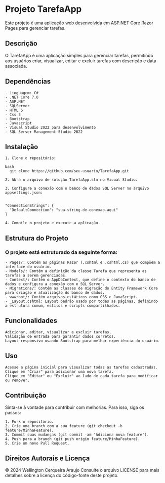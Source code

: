 # Projeto TarefaApp

Este projeto é uma aplicação web desenvolvida em ASP.NET Core Razor Pages para gerenciar tarefas.

## Descrição

O TarefaApp é uma aplicação simples para gerenciar tarefas, permitindo aos usuários criar, visualizar, editar e excluir tarefas com descrição e data associada.

## Dependências

    - Linguagem: C#
    - .NET Core 7.0
    - ASP.NET
    - SQLServer
    - HTML 5
    - Css 3
    - Bootstrap
    - Javascript
    - Visual Studio 2022 para desenvolvimento
    - SQL Server Management Studio 2022

## Instalação

    1. Clone o repositório:

    bash
      git clone https://github.com/seu-usuario/TarefaApp.git

    2. Abra o arquivo de solução TarefaApp.sln no Visual Studio.

    3. Configure a conexão com o banco de dados SQL Server no arquivo appsettings.json:


    "ConnectionStrings": {
      "DefaultConnection": "sua-string-de-conexao-aqui"
    }

    4. Compile o projeto e execute a aplicação.

## Estrutura do Projeto
### O projeto está estruturado da seguinte forma:

    - Pages/: Contém as páginas Razor (.cshtml e .cshtml.cs) que compõem a interface do usuário.
    - Models/: Contém a definição da classe Tarefa que representa as tarefas a serem gerenciadas.
    - Context/: Contém o AppDbContext, que define o contexto do banco de dados e configura a conexão com o SQL Server.
    - Migrations/: Contém as classes de migração do Entity Framework Core para criação e atualização do banco de dados.
    - wwwroot/: Contém arquivos estáticos como CSS e JavaScript.
    - _Layout.cshtml: Layout padrão usado por todas as páginas, definindo a estrutura comum, estilos e scripts compartilhados.

## Funcionalidades

    Adicionar, editar, visualizar e excluir tarefas.
    Validação de entrada para garantir dados corretos.
    Layout responsivo usando Bootstrap para melhor experiência do usuário.

## Uso

    Acesse a página inicial para visualizar todas as tarefas cadastradas.
    Clique em "Criar" para adicionar uma nova tarefa.
    Clique em "Editar" ou "Excluir" ao lado de cada tarefa para modificar ou remover.

## Contribuição
Sinta-se à vontade para contribuir com melhorias. Para isso, siga os passos:

    1. Fork o repositório.
    2. Crie uma branch com a sua feature (git checkout -b feature/MinhaFeature).
    3. Commit suas mudanças (git commit -am 'Adiciona nova feature').
    4. Push para a branch (git push origin feature/MinhaFeature).
    5. Crie um novo Pull Request.

## Direitos Autorais e Licença

© 2024 Wellington Cerqueira Araujo
Consulte o arquivo LICENSE para mais detalhes sobre a licença do código-fonte deste projeto.
